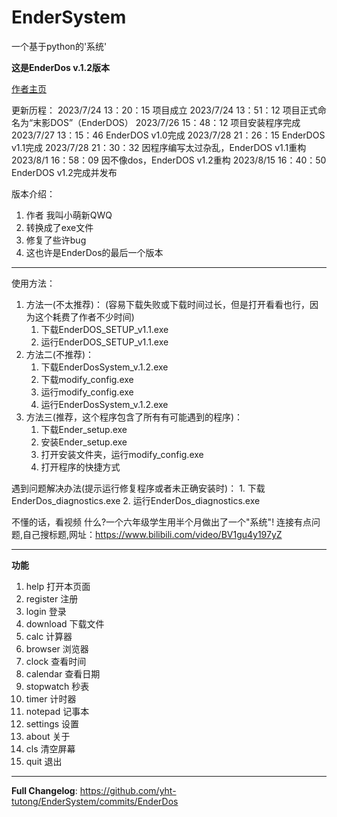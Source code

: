 # EnderSystem
一个基于python的'系统'

**这是EnderDos v.1.2版本**

[作者主页](https://space.bilibili.com/630095673)

更新历程：
2023/7/24 13：20：15  项目成立
2023/7/24 13：51：12  项目正式命名为“末影DOS”（EnderDOS）
2023/7/26 15：48：12  项目安装程序完成
2023/7/27 13：15：46  EnderDOS v1.0完成
2023/7/28 21：26：15  EnderDOS v1.1完成
2023/7/28 21：30：32  因程序编写太过杂乱，EnderDOS v1.1重构
2023/8/1 16：58：09   因不像dos，EnderDOS v1.2重构
2023/8/15 16：40：50    EnderDOS v1.2完成并发布

版本介绍：
1. 作者 我叫小萌新QWQ
2. 转换成了exe文件
3. 修复了些许bug
4. 这也许是EnderDos的最后一个版本

-----------------------------------
使用方法：
1. 方法一(不太推荐)：
    (容易下载失败或下载时间过长，但是打开看看也行，因为这个耗费了作者不少时间)
    1. 下载EnderDOS_SETUP_v1.1.exe
    2. 运行EnderDOS_SETUP_v1.1.exe
2. 方法二(不推荐)：
    1. 下载EnderDosSystem_v.1.2.exe
    2. 下载modify_config.exe
    3. 运行modify_config.exe
    4. 运行EnderDosSystem_v.1.2.exe
3. 方法三(推荐，这个程序包含了所有有可能遇到的程序)：
    1. 下载Ender_setup.exe
    2. 安装Ender_setup.exe
    3. 打开安装文件夹，运行modify_config.exe
    4. 打开程序的快捷方式
   
遇到问题解决办法(提示运行修复程序或者未正确安装时)：
    1. 下载EnderDos_diagnostics.exe
    2. 运行EnderDos_diagnostics.exe

不懂的话，看视频
什么?一个六年级学生用半个月做出了一个"系统"!
连接有点问题,自己搜标题,网址：https://www.bilibili.com/video/BV1gu4y197yZ

-----------------------------------
**功能**
1. help       打开本页面
2. register   注册
3. login      登录
4. download   下载文件
5. calc       计算器
6. browser    浏览器
7. clock      查看时间
8. calendar   查看日期
9. stopwatch  秒表
10. timer      计时器
11. notepad    记事本
12. settings   设置
13. about      关于
14. cls        清空屏幕
15. quit       退出

-----------------------------------

**Full Changelog**: https://github.com/yht-tutong/EnderSystem/commits/EnderDos
